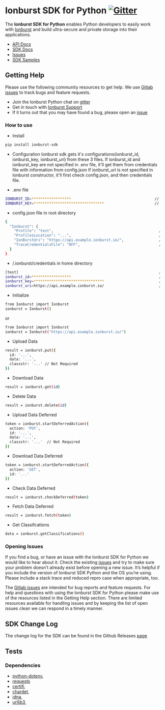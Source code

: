 # Ionburst SDK for Python [![Gitter](https://badges.gitter.im/ionburstlimited/community.svg)](https://gitter.im/ionburstlimited/community?utm_source=badge&utm_medium=badge&utm_campaign=pr-badge)

The **Ionburst SDK for Python** enables Python developers to easily work with [Ionburst][ionburst] and build ultra-secure and private storage into their applications.

* [API Docs][docs-api]
* [SDK Docs][sdk-website]
* [Issues][sdk-issues]
* [SDK Samples](https://docs.ionburst.io/#/sdk?id=usage)

## Getting Help

Please use the following community resources to get help. We use [Gitlab issues][sdk-issues] to track bugs and feature requests.
* Join the Ionburst Python chat on [gitter](https://gitter.im/ionburstlimited/community)
* Get in touch with [Ionburst Support](https://docs.ionburst.io/#/introduction?id=contact-amp-support)
* If it turns out that you may have found a bug, please open an [issue][sdk-issues]
### How to use

* Install
```sh
pip install ionburst-sdk
```
* Configuration
Ionburst sdk gets it's configurations(ionburst_id, ionburst_key, ionburst_uri) from these 3 files.
If ionburst_id and ionburst_key are not specified in .env file, it'll get them from credentials file with information from config.json
If ionburst_uri is not specified in Ionburst constructor, it'll first check config.json, and then credentials file.
- .env file
```sh
IONBURST_ID=******************                                      // UserName of Ionburst account 
IONBURST_KEY=********************************                       // Password of Ionburst account
```
- config.json file in root directory
```sh
{
  "Ionburst": {
    "Profile": "test",                                                // Profile name to search in credentials file, Required for credentials file
    "ProfilesLocation": "...",                                        // Not Required, the location of credetials file which has profile information
    "IonBurstUri": "https://api.example.ionburst.io/",                // Server URI
    "TraceCredentialsFile": "OFF",                                    // If "ON", it shows log for processing credential file
  }
}
```
- /.ionburst/credentials in home directory
```sh
[test]                                                                // Profile name
ionburst_id=******************                                        // Username
ionburst_key=********************************                         // Password
ionburst_uri=https://api.example.ionburst.io/                         // Not Required, Server URI
```
* Initialize
```sh
from Ionburst import Ionburst
ionburst = Ionburst()
```
or
```sh
from Ionburst import Ionburst
ionburst = Ionburst("https://api.example.ionburst.io/")
```
* Upload Data
```sh
result = ionburst.put({
  id: '...',
  data: '...',
  classstr: '...' // Not Required
})
```
* Download Data
```sh
result = ionburst.get(id)
```
* Delete Data
```sh
result = ionburst.delete(id)
```
* Upload Data Deferred
```sh
token = ionburst.startDeferredAction({
  action: 'PUT',
  id: '...',
  data: '...',
  classstr: '...'  // Not Required
})
```
* Download Data Deferred
```sh
token = ionburst.startDeferredAction({
  action: 'GET',
  id: '...'
})
```
* Check Data Deferred
```sh
result = ionburst.checkDeferred(token)
```
* Fetch Data Deferred
```sh
result = ionburst.fetch(token)
```
* Get Classifcations
```sh
data = ionburst.getClassifications()
```
### Opening Issues

If you find a bug, or have an issue with the Ionburst SDK for Python we would like to hear about it. Check the existing [issues][sdk-issues] and try to make sure your problem doesn’t already exist before opening a new issue. It’s helpful if you include the version of Ionburst SDK Python and the OS you’re using. Please include a stack trace and reduced repro case when appropriate, too.

The [Gitlab issues][sdk-issues] are intended for bug reports and feature requests. For help and questions with using the Ionburst SDK for Python please make use of the resources listed in the Getting Help section. There are limited resources available for handling issues and by keeping the list of open issues clean we can respond in a timely manner.

## SDK Change Log

The change log for the SDK can be found in the Github Releases [page](https://github.com/ionburstlimited/ionburst-sdk-python)

## Tests

### Dependencies
*  [python-dotenv](https://pypi.org/project/python-dotenv/),
*  [requests](https://pypi.org/project/requests/)
*  [certifi](https://pypi.org/project/certifi/),
*  [chardet](https://pypi.org/project/chardet/),
*  [idna](https://pypi.org/project/idna/),
*  [urllib3](https://pypi.org/project/urllib3/),
	
[ionburst]: https://ionburst.io
[sdk-website]: https://docs.ionburst.io/#/sdk
[sdk-source]: https://github.com/ionburstlimited/ionburst-sdk-python
[sdk-issues]: https://github.com/ionburstlimited/ionburst-sdk-python/issues
[sdk-license]: https://github.com/ionburstlimited/ionburst-sdk-python/-/blob/master/LICENSE
[docs-api]: https://docs.ionburst.io/#/api
